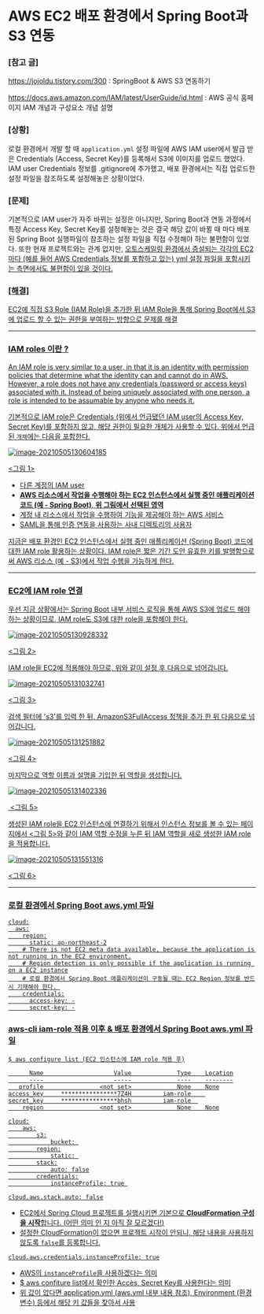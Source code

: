 # AWS EC2 배포 환경에서 Spring Boot과 S3 연동 

### [참고 글]

https://jojoldu.tistory.com/300 : SpringBoot & AWS S3 연동하기 

https://docs.aws.amazon.com/IAM/latest/UserGuide/id.html : AWS 공식 홈페이지 IAM 개념과 구성요소 개념 설명 

### [상황]

로컬 환경에서 개발 할 때 `application.yml` 설정 파일에 AWS IAM user에서 발급 받은 Credentials (Access, Secret Key)를 등록해서 S3에 이미지를 업로드 했었다. IAM user Credentials 정보를 .gitignore에 추가했고, 배포 환경에서는 직접 업로드한 설정 파일을 참조하도록 설정해놓은 상황이었다. 

### [문제]

기본적으로 IAM user가 자주 바뀌는 설정은 아니지만, Spring Boot과 연동 과정에서 특정 Access Key, Secret Key를 설정해놓는 것은 결국 해당 값이 바뀔 때 마다 배포된 Spring Boot 실행파일이 참조하는 설정 파일을 직접 수정해야 하는 불편함이 있었다. 또한 현재 프로젝트와는 관계 없지만, <u>오토스케일링 환경에서 증설되는 각각의 EC2 마다 (예를 들어 AWS Credentials 정보를 포함하고 있는) yml 설정 파일을 포함시키는 측면에서도 불편함이 있을 것이다. 

### [해결] 

EC2에 직접 S3 Role (IAM Role)을 추가한 뒤 IAM Role을 통해 Spring Boot에서 S3에 업로드 할 수 있는 권한을 부여하는 방향으로 문제를 해결 

___

### IAM roles 이란 ? 

An IAM role is very similar to a user, in that it is an identity with permission policies that determine what the identity can and cannot do in AWS.  However, a role does not have any credentials (password or access keys) associated with it. Instead of being uniquely associated with one person, a role is intended to be assumable by anyone who needs it.

기본적으로 IAM role은 Credentials (위에서 언급됐던 IAM user의 Access Key, Secret Key)를 포함하지 않고, 해당 권한이 필요한 <u>개체가</u> 사용할 수 있다. 위에서 언급된 `개채`에는 다음을 포함한다. 

![image-20210505130604185](./imgs/springboot_on_ec2_s3_0.png)

<그림 1> 

- 다른 계정의 IAM user
- **AWS 리소스에서 작업을 수행해야 하는 EC2 인스턴스에서 실행 중인 애플리케이션 코드 (예 - Spring Boot)**, **위 그림에서 선택된 영역**
- 계정 내 리소스에서 작업을 수행하여 기능을 제공해야 하는 AWS 서비스
- SAML을 통해 인증 연동을 사용하는 사내 디렉토리의 사용자 

지금은 배포 환경인 EC2 인스턴스에서 실행 중인 애플리케이션 (Spring Boot) 코드에 대한 IAM role 활용하는 상황이다. IAM role은 짧은 기간 도안 유효한 키를 발행함으로써 AWS 리소스 (예 - S3)에서 작업 수행을 가능하게 한다. 

___

### EC2에 IAM role 연결 

우선 지금 상황에서는 Spring Boot 내부 서비스 로직을 통해 AWS S3에 업로드 해야 하는 상황이므로, IAM role도 S3에 대한 role을 포함해야 한다. 

![image-20210505130928332](./imgs/springboot_on_ec2_s3_1.png)

<그림 2>  

IAM role을 EC2에 적용해야 하므로, 위와 같이 설정 후 다음으로 넘어갑니다. 

![image-20210505131032741](./imgs/springboot_on_ec2_s3_2.png)

<그림 3> 

검색 필터에 's3'를 입력 한 뒤, AmazonS3FullAccess 정책을 추가 한 뒤 다음으로 넘어갑니다. 

![image-20210505131251882](./imgs/springboot_on_ec2_s3_3.png)

<그림 4> 

마지막으로 역할 이름과 설명을 기입한 뒤 역할을 생성합니다. 

![image-20210505131402336](./imgs/springboot_on_ec2_s3_4.png)

​													   <그림 5> 

생성된 IAM role을 EC2 인스턴스에 연결하기 위해서 인스턴스 정보를 볼 수 있는 페이지에서 <그림 5>와 같이 IAM 역할 수정을 누른 뒤 IAM 역할을 새로 생성한 IAM role을 적용합니다. 

![image-20210505131551316](./imgs/springboot_on_ec2_s3_5.png) 

<그림 6> 

___

###  로컬 환경에서 Spring Boot aws.yml 파일

```properties
cloud:
  aws:
    region:
      static: ap-northeast-2
    # There is not EC2 meta data available, because the application is not running in the EC2 environment.
    # Region detection is only possible if the application is running on a EC2 instance
    # 로컬 환경에서 Spring Boot 애플리케이션이 구동될 때는 EC2 Region 정보를 반드시 기재해야 한다. 
    credentials:
      access-key: -
      secret-key: -
```

### aws-cli iam-role 적용 이후 & 배포 환경에서 Spring Boot aws.yml 파일 

```
$ aws configure list (EC2 인스턴스에 IAM role 적용 후)

      Name                    Value             Type    Location
      ----                    -----             ----    --------
   profile                <not set>             None    None
access_key     ****************7Z4H         iam-role    
secret_key     ****************bhsh         iam-role  
    region                <not set>             None    None
```

```properties
cloud:
	aws:
		s3:
			bucket: 
		region:
			static: 
		stack:
			auto: false
		credentials:
			instanceProfile: true 
```

`cloud.aws.stack.auto: false` 

- EC2에서 Spring Cloud 프로젝트를 실행시키면 기본으로 **CloudFormation 구성을 시작**합니다. (<u>어떤 의미 인 지 아직 잘 모르겠다!</u>)
- 설정한 CloudFormation이 없으면 프로젝트 시작이 안되니, 해당 내용을 사용하지 않도록 `false`를 등록합니다.

`cloud.aws.credentials.instanceProfile: true` 

- AWS의 `instanceProfile`을 사용하겠다는 의미
- $ aws confiture list에서 확인한 Accès, Secret Key를 사용한다는 의미
- 위 값이 없다면 application.yml (aws.yml 내부 내용 참조), Environment (환경변수) 등에서 해당 키 값들을 찾아서 사용

